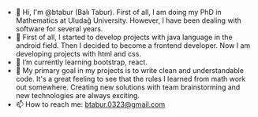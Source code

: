 - 👋 Hi, I'm @btabur (Balı Tabur). First of all, I am doing my PhD in Mathematics at Uludağ University. However, I have been dealing with software for several years.
- 🔭 First of all, I started to develop projects with java language in the android field. Then I decided to become a frontend developer. Now I am developing projects with html and css.
- 🌱 I’m currently learning bootstrap, react.
- 💞️ My primary goal in my projects is to write clean and understandable code.
It's a great feeling to see that the rules I learned from math work out somewhere.
Creating new solutions with team brainstorming and new technologies are always exciting.
- 📫 How to reach me: btabur.0323@gmail.com

